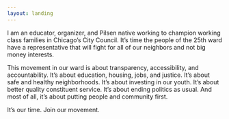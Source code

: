 ```yaml
---
layout: landing
---
```

I am an educator, organizer, and Pilsen native working to champion working class families in Chicago’s City Council. It’s time the people of the 25th ward have a representative that will fight for all of our neighbors and not big money interests.

This movement in our ward is about transparency, accessibility, and accountability. It’s about education, housing, jobs, and justice. It’s about safe and healthy neighborhoods. It’s about investing in our youth. It’s about better quality constituent service. It’s about ending politics as usual. And most of all, it’s about putting people and community first.

It’s our time. Join our movement.
